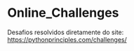 # Online_Challenges
Desafios resolvidos diretamente do site: https://pythonprinciples.com/challenges/

